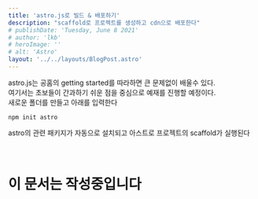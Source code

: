 ```yaml
---
title: 'astro.js로 빌드 & 배포하기'
description: "scaffold로 프로젝트를 생성하고 cdn으로 배포한다"
# publishDate: 'Tuesday, June 8 2021'
# author: 'lkb'
# heroImage: ''
# alt: 'Astro'
layout: '../../layouts/BlogPost.astro'
---
```


astro.js는 공홈의 getting started를 따라하면 큰 문제없이 배울수 있다.  
여기서는 초보들이 간과하기 쉬운 점을 중심으로 예재를 진행할 예정이다.  
새로운 폴더를 만들고 아래를 입력한다

```
npm init astro
```

astro의 관련 패키지가  자동으로 설치되고 아스트로 프로젝트의 scaffold가 실행된다  
<br/>
<br/>
# 이 문서는 작성중입니다